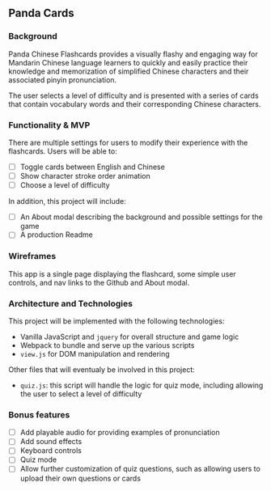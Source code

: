 ## Panda Cards

### Background

Panda Chinese Flashcards provides a visually flashy and engaging way for Mandarin Chinese language learners to quickly and easily practice their knowledge and memorization of simplified Chinese characters and their associated pinyin pronunciation.

The user selects a level of difficulty and is presented with a series of cards that contain vocabulary words and their corresponding Chinese characters.

### Functionality & MVP

There are multiple settings for users to modify their experience with the flashcards. Users will be able to:

- [ ] Toggle cards between English and Chinese
- [ ] Show character stroke order animation
- [ ] Choose a level of difficulty

In addition, this project will include:
- [ ] An About modal describing the background and possible settings for the game
- [ ] A production Readme

### Wireframes

This app is a single page displaying the flashcard, some simple user controls, and nav links to the Github and About modal.

### Architecture and Technologies

This project will be implemented with the following technologies:
- Vanilla JavaScript and `jquery` for overall structure and game logic
- Webpack to bundle and serve up the various scripts
- `view.js` for DOM manipulation and rendering

Other files that will eventualy be involved in this project:
- `quiz.js`: this script will handle the logic for quiz mode, including allowing the user to select a level of difficulty

### Bonus features

- [ ] Add playable audio for providing examples of pronunciation
- [ ] Add sound effects
- [ ] Keyboard controls
- [ ] Quiz mode
- [ ] Allow further customization of quiz questions, such as allowing users to upload their own questions or cards

